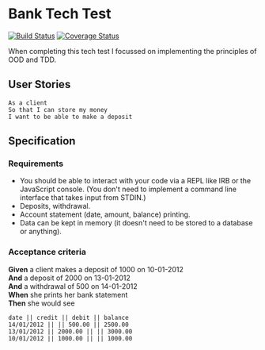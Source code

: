 # Bank Tech Test
[![Build Status](https://travis-ci.com/shannongamby/bank_tech_test.svg?branch=master)](https://travis-ci.com/shannongamby/bank_tech_test)
[![Coverage Status](https://coveralls.io/repos/github/shannongamby/bank_tech_test/badge.svg?branch=master)](https://coveralls.io/github/shannongamby/bank_tech_test?branch=master)

When completing this tech test I focussed on implementing the principles of OOD and TDD.

## User Stories
```
As a client
So that I can store my money
I want to be able to make a deposit
```
## Specification

### Requirements

* You should be able to interact with your code via a REPL like IRB or the JavaScript console.  (You don't need to implement a command line interface that takes input from STDIN.)
* Deposits, withdrawal.
* Account statement (date, amount, balance) printing.
* Data can be kept in memory (it doesn't need to be stored to a database or anything).

### Acceptance criteria

**Given** a client makes a deposit of 1000 on 10-01-2012  
**And** a deposit of 2000 on 13-01-2012  
**And** a withdrawal of 500 on 14-01-2012  
**When** she prints her bank statement  
**Then** she would see

```
date || credit || debit || balance
14/01/2012 || || 500.00 || 2500.00
13/01/2012 || 2000.00 || || 3000.00
10/01/2012 || 1000.00 || || 1000.00
```
